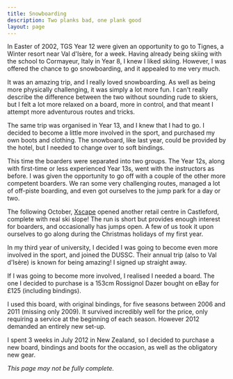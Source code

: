 ```yaml
---
title: Snowboarding
description: Two planks bad, one plank good
layout: page
---
```

In Easter of 2002, TGS Year 12 were given an opportunity to go to Tignes, a Winter resort near Val d'Isère, for a week. Having already being skiing with the school to Cormayeur, Italy in Year 8, I knew I liked skiing. However, I was offered the chance to go snowboarding, and it appealed to me very much.

It was an amazing trip, and I really loved snowboarding. As well as being more physically challenging, it was simply a lot more fun. I can't really describe the difference between the two without sounding rude to skiers, but I felt a lot more relaxed on a board, more in control, and that meant I attempt more adventurous routes and tricks.

The same trip was organised in Year 13, and I knew that I had to go. I decided to become a little more involved in the sport, and purchased my own boots and clothing. The snowboard, like last year, could be provided by the hotel, but I needed to change over to soft bindings.

This time the boarders were separated into two groups. The Year 12s, along with first-time or less experienced Year 13s, went with the instructors as before. I was given the opportunity to go off with a couple of the other more competent boarders. We ran some very challenging routes, managed a lot of off-piste boarding, and even got ourselves to the jump park for a day or two.

The following October, [Xscape](https://xscape.co.uk/) opened another retail centre in Castleford, complete with real ski slope! The run is short but provides enough interest for boarders, and occasionally has jumps open. A few of us took it upon ourselves to go along during the Christmas holidays of my first year.

In my third year of university, I decided I was going to become even more involved in the sport, and joined the DUSSC. Their annual trip (also to Val d'Isère) is known for being amazing! I signed up straight away.

If I was going to become more involved, I realised I needed a board. The one I decided to purchase is a 153cm Rossignol Dazer bought on eBay for £125 (including bindings).

I used this board, with original bindings, for five seasons between 2006 and 2011 (missing only 2009). It survived incredibly well for the price, only requiring a service at the beginning of each season. However 2012 demanded an entirely new set-up.

I spent 3 weeks in July 2012 in New Zealand, so I decided to purchase a new board, bindings and boots for the occasion, as well as the obligatory new gear.

_This page may not be fully complete._
